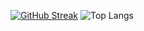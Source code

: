 [![GitHub Streak](https://github-readme-streak-stats.herokuapp.com?user=yatskovanatoly&theme=transparent&hide_border=true&border_radius=0&hide_current_streak=true&card_width=250)](https://git.io/streak-stats) ![Top Langs](https://github-readme-stats.vercel.app/api/top-langs/?username=sukalov&layout=compact&theme=transparent&hide_border=true&custom_title=Languages)
